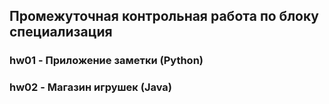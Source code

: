 ## Промежуточная контрольная работа по блоку специализация
### hw01 - Приложение заметки (Python)
### hw02 - Магазин игрушек (Java)
